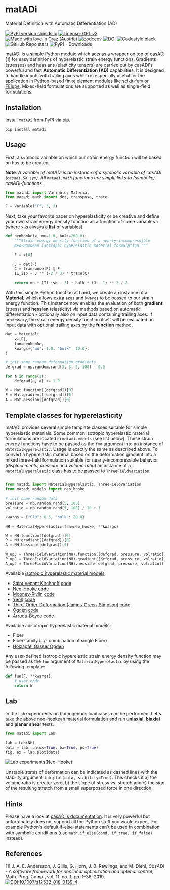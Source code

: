 # matADi
Material Definition with Automatic Differentiation (AD)

[![PyPI version shields.io](https://img.shields.io/pypi/v/matadi.svg)](https://pypi.python.org/pypi/matadi/) [![License: GPL v3](https://img.shields.io/badge/License-GPLv3-blue.svg)](https://www.gnu.org/licenses/gpl-3.0) ![Made with love in Graz (Austria)](https://img.shields.io/badge/Made%20with%20%E2%9D%A4%EF%B8%8F%20in-Graz%20(Austria)-0c674a) [![codecov](https://codecov.io/gh/adtzlr/matadi/branch/main/graph/badge.svg?token=2EY2U4ZL35)](https://codecov.io/gh/adtzlr/matadi) [![DOI](https://zenodo.org/badge/408564756.svg)](https://zenodo.org/badge/latestdoi/408564756) ![Codestyle black](https://img.shields.io/badge/code%20style-black-black) ![GitHub Repo stars](https://img.shields.io/github/stars/adtzlr/matadi?logo=github) ![PyPI - Downloads](https://img.shields.io/pypi/dm/matadi)

matADi is a simple Python module which acts as a wrapper on top of [casADi](https://web.casadi.org/) [1] for easy definitions of hyperelastic strain energy functions. Gradients (stresses) and hessians (elasticity tensors) are carried out by casADi's powerful and fast **Automatic Differentiation (AD)** capabilities. It is designed to handle inputs with trailing axes which is especially useful for the application in Python-based finite element modules like [scikit-fem](https://scikit-fem.readthedocs.io/en/latest/) or [FElupe](https://adtzlr.github.io/felupe/). Mixed-field formulations are supported as well as single-field formulations.

## Installation
Install `matADi` from PyPI via pip.

```shell
pip install matadi
```

## Usage
First, a symbolic variable on which our strain energy function will be based on has to be created.

**Note**: *A variable of matADi is an instance of a symbolic variable of casADi (`casadi.SX.sym`). All `matadi.math` functions are simple links to (symbolic) casADi-functions.*

```python
from matadi import Variable, Material
from matadi.math import det, transpose, trace

F = Variable("F", 3, 3)
```

Next, take your favorite paper on hyperelasticity or be creative and define your own strain energy density function as a function of some variables `x` (where `x` is always a **list** of variables).

```python
def neohooke(x, mu=1.0, bulk=200.0):
    """Strain energy density function of a nearly-incompressible 
    Neo-Hookean isotropic hyperelastic material formulation."""

    F = x[0]
    
    J = det(F)
    C = transpose(F) @ F
    I1_iso = J ** (-2 / 3) * trace(C)

    return mu * (I1_iso - 3) + bulk * (J - 1) ** 2 / 2
```

With this simple Python function at hand, we create an instance of a **Material**, which allows extra `args` and `kwargs` to be passed to our strain energy function. This instance now enables the evaluation of both **gradient** (stress) and **hessian** (elasticity) via methods based on automatic differentiation - optionally also on input data containing trailing axes. If necessary, the strain energy density function itself will be evaluated on input data with optional trailing axes by the **function** method.

```python
Mat = Material(
    x=[F],
    fun=neohooke,
    kwargs={"mu": 1.0, "bulk": 10.0},
)

# init some random deformation gradients
defgrad = np.random.rand(3, 3, 5, 100) - 0.5

for a in range(3):
    defgrad[a, a] += 1.0

W = Mat.function([defgrad])[0]
P = Mat.gradient([defgrad])[0]
A = Mat.hessian([defgrad])[0]
```

## Template classes for hyperelasticity
matADi provides several simple template classes suitable for simple hyperelastic materials. Some common isotropic hyperelastic material formulations are located in `matadi.models` (see list below). These strain energy functions have to be passed as the `fun` argument into an instance of `MaterialHyperelastic`. Usage is exactly the same as described above. To convert a hyperelastic material based on the deformation gradient into a mixed three-field formulation suitable for nearly-incompressible behavior (*displacements*, *pressure* and *volume ratio*) an instance of a `MaterialHyperelastic` class has to be passed to `ThreeFieldVariation`.

```python

from matadi import MaterialHyperelastic, ThreeFieldVariation
from matadi.models import neo_hooke

# init some random data
pressure = np.random.rand(5, 100)
volratio = np.random.rand(5, 100) / 10 + 1

kwargs = {"C10": 0.5, "bulk": 20.0}

NH = MaterialHyperelastic(fun=neo_hooke, **kwargs)

W = NH.function([defgrad])[0]
P = NH.gradient([defgrad])[0]
A = NH.hessian([defgrad])[0]

W_upJ = ThreeFieldVariation(NH).function([defgrad, pressure, volratio])
P_upJ = ThreeFieldVariation(NH).gradient([defgrad, pressure, volratio])
A_upJ = ThreeFieldVariation(NH).hessian([defgrad, pressure, volratio])
```

Available [isotropic hyperelastic material models](https://github.com/adtzlr/matadi/blob/main/matadi/models/_hyperelasticity_isotropic.py):
- [Saint Venant Kirchhoff](https://en.wikipedia.org/wiki/Hyperelastic_material#Saint_Venant%E2%80%93Kirchhoff_model) [code](https://github.com/adtzlr/matadi/blob/main/matadi/models/_hyperelasticity_isotropic.py#L5-L9)
- [Neo-Hooke](https://en.wikipedia.org/wiki/Neo-Hookean_solid) [code](https://github.com/adtzlr/matadi/blob/main/matadi/models/_hyperelasticity_isotropic.py#L12-L16)
- [Mooney-Rivlin](https://en.wikipedia.org/wiki/Mooney%E2%80%93Rivlin_solid) [code](https://github.com/adtzlr/matadi/blob/main/matadi/models/_hyperelasticity_isotropic.py#L19-L24)
- [Yeoh](https://en.wikipedia.org/wiki/Yeoh_(hyperelastic_model)) [code](https://github.com/adtzlr/matadi/blob/main/matadi/models/_hyperelasticity_isotropic.py#L27-L32)
- [Third-Order-Deformation (James-Green-Simpson)](https://onlinelibrary.wiley.com/doi/abs/10.1002/app.1975.070190723) [code](https://github.com/adtzlr/matadi/blob/main/matadi/models/_hyperelasticity_isotropic.py#L35-L46)
- [Ogden](https://en.wikipedia.org/wiki/Ogden_(hyperelastic_model)) [code](https://github.com/adtzlr/matadi/blob/main/matadi/models/_hyperelasticity_isotropic.py#L49-L59)
- [Arruda-Boyce](https://en.wikipedia.org/wiki/Arruda%E2%80%93Boyce_model) [code](https://github.com/adtzlr/matadi/blob/main/matadi/models/_hyperelasticity_isotropic.py#L62-L75)

Available anisotropic hyperelastic material models:
- Fiber
- Fiber-family (+/- combination of single Fiber)
- [Holzapfel Gasser Ogden](https://royalsocietypublishing.org/doi/full/10.1098/rsif.2005.0073)

Any user-defined isotropic hyperelastic strain energy density function may be passed as the `fun` argument of `MaterialHyperelastic` by using the following template:

```python
def fun(F, **kwargs):
    # user code
    return W
```

## Lab
In the `Lab` experiments on homogenous loadcases can be performed. Let's take the above neo-hookean material formulation and run **uniaxial**, **biaxial** and **planar shear** tests.

```python
from matadi import Lab

lab = Lab(NH)
data = lab.run(ux=True, bx=True, ps=True)
fig, ax = lab.plot(data)
```

![Lab experiments(Neo-Hooke)](https://raw.githubusercontent.com/adtzlr/matadi/main/docs/images/plot_lab-nh.svg)

Unstable states of deformation can be indicated as dashed lines with the stability argument `lab.plot(data, stability=True)`. This checks if 
a) the volume ratio is greater zero,
b) the slope of stress vs. stretch and
c) the sign of the resulting stretch from a small superposed force in one direction.

## Hints
Please have a look at [casADi's documentation](https://web.casadi.org/). It is very powerful but unfortunately does not support all the Python stuff you would expect. For example Python's default if-else-statements can't be used in combination with symbolic conditions (use `math.if_else(cond, if_true, if_false)` instead).

## References
[1] J. A. E. Andersson, J. Gillis, G. Horn, J. B. Rawlings, and M. Diehl, *CasADi - A software framework for nonlinear optimization and optimal control*, Math. Prog. Comp., vol. 11, no. 1, pp. 1–36, 2019, [![DOI:10.1007/s12532-018-0139-4](https://zenodo.org/badge/DOI/10.1007/s12532-018-0139-4.svg)](https://doi.org/10.1007/s12532-018-0139-4)